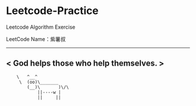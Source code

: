 # Leetcode-Practice
Leetcode  Algorithm Exercise

LeetCode Name：紫薯叔


 ______________________________________
< God helps those who help themselves. >
 --------------------------------------
        \   ^__^
         \  (oo)\_______
            (__)\       )\/\
                ||----w |
                ||     ||
